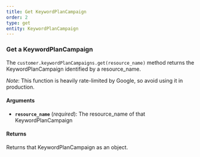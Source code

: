 ```yaml
---
title: Get KeywordPlanCampaign
order: 2
type: get
entity: KeywordPlanCampaign
---
```


### Get a KeywordPlanCampaign

The `customer.keywordPlanCampaigns.get(resource_name)` method returns the KeywordPlanCampaign identified by a resource_name.

_Note_: This function is heavily rate-limited by Google, so avoid using it in production.

#### Arguments

- **`resource_name`** (_required_): The resource_name of that KeywordPlanCampaign

#### Returns

Returns that KeywordPlanCampaign as an object.
